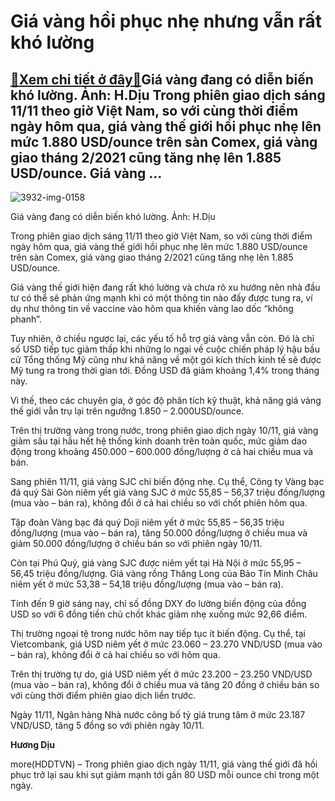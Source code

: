 Giá vàng hồi phục nhẹ nhưng vẫn rất khó lường
=============================================

[:gift:Xem chi tiết ở đây:gift:](https://hddtvn.com/gia-vang-hoi-phuc-nhe-nhung-van-rat-kho-luong/)Giá vàng đang có diễn biến khó lường. Ảnh: H.Dịu Trong phiên giao dịch sáng 11/11 theo giờ Việt Nam, so với cùng thời điểm ngày hôm qua, giá vàng thế giới hồi phục nhẹ lên mức 1.880 USD/ounce trên sàn Comex, giá vàng giao tháng 2/2021 cũng tăng nhẹ lên 1.885 USD/ounce. Giá vàng …
-----------------------------------------------------------------------------------------------------------------------------------------------------------------------------------------------------------------------------------------------------------------------------------------





![3932-img-0158](https://hddtvn.com/wp-content/uploads/2021/01/3932_IMG_0158-2.jpg "Giá vàng có sự biến động mạnh nhất nhưng lại không tạo ra những cú sốc bất ngờ cho thị trường. Ảnh: H.Dịu")


Giá vàng đang có diễn biến khó lường. Ảnh: H.Dịu



Trong phiên giao dịch sáng 11/11 theo giờ Việt Nam, so với cùng thời điểm ngày hôm qua, giá vàng thế giới hồi phục nhẹ lên mức 1.880 USD/ounce trên sàn Comex, giá vàng giao tháng 2/2021 cũng tăng nhẹ lên 1.885 USD/ounce.


Giá vàng thế giới hiện đang rất khó lường và chưa rõ xu hướng nên nhà đầu tư có thể sẽ phản ứng mạnh khi có một thông tin nào đấy được tung ra, ví dụ như thông tin về vaccine vào hôm qua khiến vàng lao dốc “không phanh”.


Tuy nhiên, ở chiều ngược lại, các yếu tố hỗ trợ giá vàng vẫn còn. Đó là chỉ số USD tiếp tục giảm thấp khi những lo ngại về cuộc chiến pháp lý hậu bầu cử Tổng thống Mỹ cũng như khả năng về một gói kích thích kinh tế sẽ được Mỹ tung ra trong thời gian tới. Đồng USD đã giảm khoảng 1,4% trong tháng này.


Vì thế, theo các chuyên gia, ở góc độ phân tích kỹ thuật, khả năng giá vàng thế giới vẫn trụ lại trên ngưỡng 1.850 – 2.000USD/ounce.


Trên thị trường vàng trong nước, trong phiên giao dịch ngày 10/11, giá vàng giảm sâu tại hầu hết hệ thống kinh doanh trên toàn quốc, mức giảm dao động trong khoảng 450.000 – 600.000 đồng/lượng ở cả hai chiều mua và bán.


Sang phiên 11/11, giá vàng SJC chỉ biến động nhẹ. Cụ thể, Công ty Vàng bạc đá quý Sài Gòn niêm yết giá vàng SJC ở mức 55,85 – 56,37 triệu đồng/lượng (mua vào – bán ra), không đổi ở cả hai chiều so với chốt phiên hôm qua.


Tập đoàn Vàng bạc đá quý Doji niêm yết ở mức 55,85 – 56,35 triệu đồng/lượng (mua vào – bán ra), tăng 50.000 đồng/lượng ở chiều mua và giảm 50.000 đồng/lượng ở chiều bán so với phiên ngày 10/11.


Còn tại Phú Quý, giá vàng SJC được niêm yết tại Hà Nội ở mức 55,95 – 56,45 triệu đồng/lượng. Giá vàng rồng Thăng Long của Bảo Tín Minh Châu niêm yết ở mức 53,38 – 54,18 triệu đồng/lượng (mua vào – bán ra).


Tính đến 9 giờ sáng nay, chỉ số đồng DXY đo lường biến động của đồng USD so với 6 đồng tiền chủ chốt khác giảm nhẹ xuống mức 92,66 điểm.


Thị trường ngoại tệ trong nước hôm nay tiếp tục ít biến động. Cụ thể, tại Vietcombank, giá USD niêm yết ở mức 23.060 – 23.270 VND/USD (mua vào – bán ra), không đổi ở cả hai chiều so với hôm qua.


Trên thị trường tự do, giá USD niêm yết ở mức 23.200 – 23.250 VND/USD (mua vào – bán ra), không đổi ở chiều mua và tăng 20 đồng ở chiều bán so với cùng thời điểm phiên giao dịch liền trước.


Ngày 11/11, Ngân hàng Nhà nước công bố tỷ giá trung tâm ở mức 23.187 VND/USD, tăng 5 đồng so với phiên ngày 10/11.




**Hương Dịu**



more(HDDTVN) – Trong phiên giao dịch ngày 11/11, giá vàng thế giới đã hồi phục trở lại sau khi sụt giảm mạnh tới gần 80 USD mỗi ounce chỉ trong một ngày.

